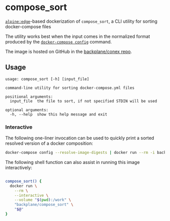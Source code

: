 # compose_sort

[`alpine:edge`](https://hub.docker.com/_/alpine/)-based dockerization of `compose_sort`, a CLI utility for sorting docker-compose files

The utility works best when the input comes in the normalized format produced by the [`docker-compose config`](https://docs.docker.com/compose/reference/config/) command.

The image is hosted on GitHub in the [backplane/conex repo](https://github.com/backplane/conex/tree/main/compose_sort).

## Usage

```
usage: compose_sort [-h] [input_file]

command-line utility for sorting docker-compose.yml files

positional arguments:
  input_file  the file to sort, if not specified STDIN will be used

optional arguments:
  -h, --help  show this help message and exit
```

### Interactive

The following one-liner invocation can be used to quickly print a sorted resolved version of a docker composition:

```sh
docker-compose config --resolve-image-digests | docker run --rm -i backplane/compose_sort
```

The following shell function can also assist in running this image interactively:

```sh

compose_sort() {
  docker run \
    --rm \
    --interactive \
    --volume "$(pwd):/work" \
    "backplane/compose_sort" \
    "$@"
}

```
